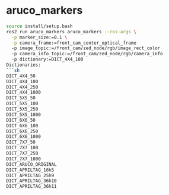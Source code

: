 # aruco_markers
  ```sh
  source install/setup.bash
  ros2 run aruco_markers aruco_markers --ros-args \
    -p marker_size:=0.1 \
    -p camera_frame:=front_cam_center_optical_frame
    -p image_topic:=/front_cam/zed_node/rgb/image_rect_color
    -p camera_info_topic:=/front_cam/zed_node/rgb/camera_info
    -p dictionary:=DICT_4X4_100
Dictionaries:
  ```sh
  DICT_4X4_50
  DICT_4X4_100
  DICT_4X4_250
  DICT_4X4_1000
  DICT_5X5_50
  DICT_5X5_100
  DICT_5X5_250
  DICT_5X5_1000
  DICT_6X6_50
  DICT_6X6_100
  DICT_6X6_250
  DICT_6X6_1000
  DICT_7X7_50
  DICT_7X7_100
  DICT_7X7_250
  DICT_7X7_1000
  DICT_ARUCO_ORIGINAL
  DICT_APRILTAG_16h5
  DICT_APRILTAG_25h9
  DICT_APRILTAG_36h10
  DICT_APRILTAG_36h11 
